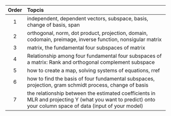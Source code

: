 |Order | Topcis|
|:---:|:---|
|1| independent, dependent vectors, subspace, basis, change of basis, span|
|2| orthogonal, norm, dot product, projection, domain, codomain, preimage, inverse function, nonsigular matrix |
|3| matrix, the fundamental four subspaces of matrix  |
|4| Relationship among four fundamental four subspaces of a matrix: Rank and orthogonal complement subspace
|5| how to create a map, solving systems of equations, rref  |
|6| how to find the basis of four fundamental subspaces, projection, gram schmidt process, change of basis  |
|7| the relationship between the estimated coefficients in MLR and projecting  Y (what you want to predict) onto your column space of data (input of your model)  |
